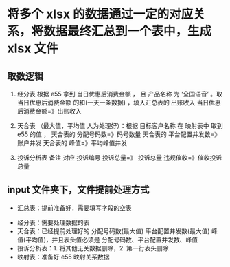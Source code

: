 # 将多个 xlsx 的数据通过一定的对应关系，将数据最终汇总到一个表中，生成 xlsx 文件

## 取数逻辑

1. 经分表
   根据 e55 拿到 当日优惠后消费金额 ， 且 产品名称 为 ‘全国语音’ 。取 当日优惠后消费金额 的和(一天一条数据) ，填入汇总表的 出账收入
   当日优惠后消费金额=》出账收入

2. 天合表 （最大值，平均值 人为处理好）：根据 目标客户名称 在 映射表中 取到 e55 的值 ，
   天合表的 分配号码数=》码号数量
   天合表的 平台配置并发数=》账户并发
   天合表的 峰值=》平均峰值并发

3. 投诉分析表
   备注 对应 投诉编号
   投诉总量=》 投诉总量
   违规催收=》催收投诉总量

## input 文件夹下，文件提前处理方式

- 汇总表：提前准备好，需要填写字段的空表

* 经分表：需要处理数据的表
* 天合表：已经提前处理好的 分配号码数(最大值) 平台配置并发数(最大值) 峰值(平均值)，并且表头值必须是 分配号码数、平台配置并发数、峰值
* 投诉分析表：1. 将其他无关数据删除，2. 第一行表头删除
* 映射表：准备好 e55 映射关系数据

